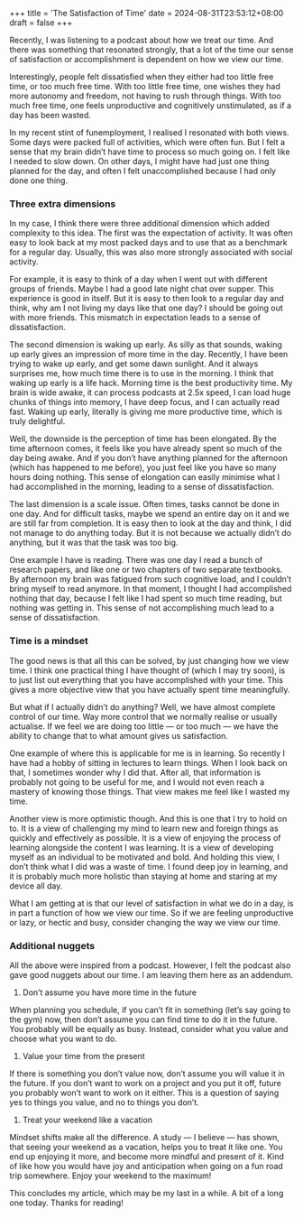+++
title = 'The Satisfaction of Time'
date = 2024-08-31T23:53:12+08:00
draft = false
+++

Recently, I was listening to a podcast about how we treat our time. And there was something that resonated strongly, that a lot of the time our sense of satisfaction or accomplishment is dependent on how we view our time.

Interestingly, people felt dissatisfied when they either had too little free time, or too much free time. With too little free time, one wishes they had more autonomy and freedom, not having to rush through things. With too much free time, one feels unproductive and cognitively unstimulated, as if a day has been wasted.

In my recent stint of funemployment, I realised I resonated with both views. Some days were packed full of activities, which were often fun. But I felt a sense that my brain didn’t have time to process so much going on. I felt like I needed to slow down. On other days, I might have had just one thing planned for the day, and often I felt unaccomplished because I had only done one thing.

### Three extra dimensions

In my case, I think there were three additional dimension which added complexity to this idea. The first was the expectation of activity. It was often easy to look back at my most packed days and to use that as a benchmark for a regular day. Usually, this was also more strongly associated with social activity.

For example, it is easy to think of a day when I went out with different groups of friends. Maybe I had a good late night chat over supper. This experience is good in itself. But it is easy to then look to a regular day and think, why am I not living my days like that one day? I should be going out with more friends. This mismatch in expectation leads to a sense of dissatisfaction.

The second dimension is waking up early. As silly as that sounds, waking up early gives an impression of more time in the day. Recently, I have been trying to wake up early, and get some dawn sunlight. And it always surprises me, how much time there is to use in the morning. I think that waking up early is a life hack. Morning time is the best productivity time. My brain is wide awake, it can process podcasts at 2.5x speed, I can load huge chunks of things into memory, I have deep focus, and I can actually read fast. Waking up early, literally is giving me more productive time, which is truly delightful.

Well, the downside is the perception of time has been elongated. By the time afternoon comes, it feels like you have already spent so much of the day being awake. And if you don’t have anything planned for the afternoon (which has happened to me before), you just feel like you have so many hours doing nothing. This sense of elongation can easily minimise what I had accomplished in the morning, leading to a sense of dissatisfaction.

The last dimension is a scale issue. Often times, tasks cannot be done in one day. And for difficult tasks, maybe we spend an entire day on it and we are still far from completion. It is easy then to look at the day and think, I did not manage to do anything today. But it is not because we actually didn’t do anything, but it was that the task was too big.

One example I have is reading. There was one day I read a bunch of research papers, and like one or two chapters of two separate textbooks. By afternoon my brain was fatigued from such cognitive load, and I couldn’t bring myself to read anymore. In that moment, I thought I had accomplished nothing that day, because I felt like I had spent so much time reading, but nothing was getting in. This sense of not accomplishing much lead to a sense of dissatisfaction.

### Time is a mindset

The good news is that all this can be solved, by just changing how we view time. I think one practical thing I have thought of (which I may try soon), is to just list out everything that you have accomplished with your time. This gives a more objective view that you have actually spent time meaningfully.

But what if I actually didn’t do anything? Well, we have almost complete control of our time. Way more control that we normally realise or usually actualise. If we feel we are doing too little — or too much — we have the ability to change that to what amount gives us satisfaction.

One example of where this is applicable for me is in learning. So recently I have had a hobby of sitting in lectures to learn things. When I look back on that, I sometimes wonder why I did that. After all, that information is probably not going to be useful for me, and I would not even reach a mastery of knowing those things. That view makes me feel like I wasted my time.

Another view is more optimistic though. And this is one that I try to hold on to. It is a view of challenging my mind to learn new and foreign things as quickly and effectively as possible. It is a view of enjoying the process of learning alongside the content I was learning. It is a view of developing myself as an individual to be motivated and bold. And holding this view, I don’t think what I did was a waste of time. I found deep joy in learning, and it is probably much more holistic than staying at home and staring at my device all day.

What I am getting at is that our level of satisfaction in what we do in a day, is in part a function of how we view our time. So if we are feeling unproductive or lazy, or hectic and busy, consider changing the way we view our time.

### Additional nuggets

All the above were inspired from a podcast. However, I felt the podcast also gave good nuggets about our time. I am leaving them here as an addendum.

1. Don’t assume you have more time in the future

When planning you schedule, if you can’t fit in something (let’s say going to the gym) now, then don’t assume you can find time to do it in the future. You probably will be equally as busy. Instead, consider what you value and choose what you want to do.

1. Value your time from the present

If there is something you don’t value now, don’t assume you will value it in the future. If you don’t want to work on a project and you put it off, future you probably won’t want to work on it either. This is a question of saying yes to things you value, and no to things you don’t.

1. Treat your weekend like a vacation

Mindset shifts make all the difference. A study — I believe — has shown, that seeing your weekend as a vacation, helps you to treat it like one. You end up enjoying it more, and become more mindful and present of it. Kind of like how you would have joy and anticipation when going on a fun road trip somewhere. Enjoy your weekend to the maximum!

This concludes my article, which may be my last in a while. A bit of a long one today. Thanks for reading!